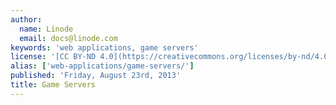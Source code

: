 ```yaml
---
author:
  name: Linode
  email: docs@linode.com
keywords: 'web applications, game servers'
license: '[CC BY-ND 4.0](https://creativecommons.org/licenses/by-nd/4.0)'
alias: ['web-applications/game-servers/']
published: 'Friday, August 23rd, 2013'
title: Game Servers
---
```


